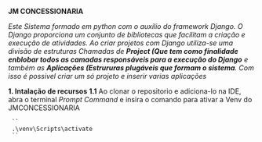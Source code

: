 **JM CONCESSIONARIA**

*Este Sistema formado em python com o auxilio do framework Django.  O Django proporciona um conjunto de bibliotecas que facilitam a criação e execução de atividades.*
*Ao criar projetos com Django utiliza-se uma divisão de estruturas Chamadas de **Project (Que tem como finalidade enblobar todos as camadas responsáveis para a execução do Django**
e também as **Aplicações (Estrururas plugáveis que formam o sistema**. Com isso é possivel criar um só projeto e inserir varias aplicações*

**1. Intalação de recursos**
     **1.1** Ao clonar o repositorio e adiciona-lo na IDE, abra o terminal *Prompt Command* e insira o comando para ativar a Venv do JMCONCESSIONARIA
     
     `` 
     .\venv\Scripts\activate 
     ``
      
      
